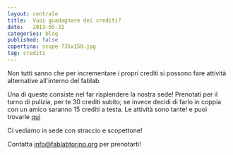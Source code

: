 ```yaml
---
layout: centrale
title:  Vuoi guadagnare dei crediti?
date:   2013-05-31
categories: blog
published: false
copertina: scope-735x150.jpg
tag: crediti
---
```

Non tutti sanno che per incrementare i propri crediti si possono fare attività alternative all'interno del fablab.

Una di queste consiste nel far risplendere la nostra sede!
Prenotati per il turno di pulizia, per te 30 crediti subito;
se invece decidi di farlo in coppia con un amico saranno 15 crediti a testa.
Le attività sono tante! e puoi trovarle [qui](http://www.fablabtorino.org/bacheca/)

Ci vediamo in sede con straccio e scopettone!

Contatta info@fablabtorino.org per prenotarti!
